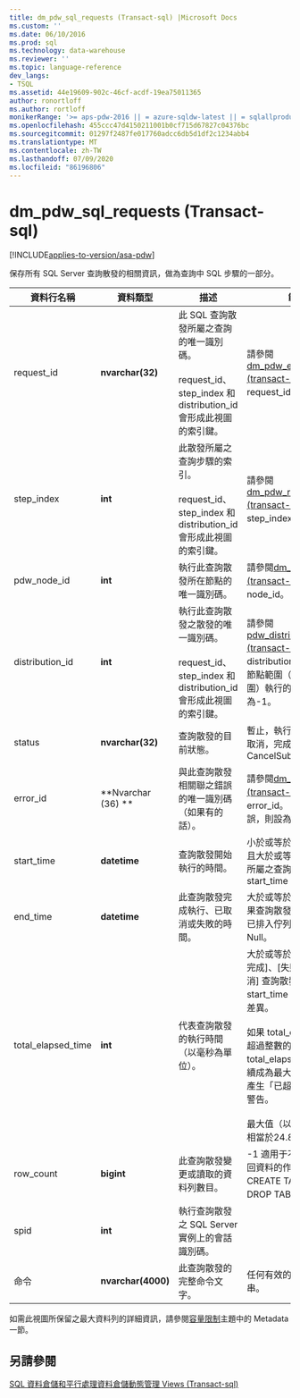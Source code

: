 ```yaml
---
title: dm_pdw_sql_requests (Transact-sql) |Microsoft Docs
ms.custom: ''
ms.date: 06/10/2016
ms.prod: sql
ms.technology: data-warehouse
ms.reviewer: ''
ms.topic: language-reference
dev_langs:
- TSQL
ms.assetid: 44e19609-902c-46cf-acdf-19ea75011365
author: ronortloff
ms.author: rortloff
monikerRange: '>= aps-pdw-2016 || = azure-sqldw-latest || = sqlallproducts-allversions'
ms.openlocfilehash: 455ccc47d4150211001b0cf715d67827c04376bc
ms.sourcegitcommit: 01297f2487fe017760adcc6db5d1df2c1234abb4
ms.translationtype: MT
ms.contentlocale: zh-TW
ms.lasthandoff: 07/09/2020
ms.locfileid: "86196806"
---
```

# <a name="sysdm_pdw_sql_requests-transact-sql"></a>dm_pdw_sql_requests (Transact-sql) 
[!INCLUDE[applies-to-version/asa-pdw](../../includes/applies-to-version/asa-pdw.md)]

  保存所有 SQL Server 查詢散發的相關資訊，做為查詢中 SQL 步驟的一部分。  
  
|資料行名稱|資料類型|描述|範圍|  
|-----------------|---------------|-----------------|-----------|  
|request_id|**nvarchar(32)**|此 SQL 查詢散發所屬之查詢的唯一識別碼。<br /><br /> request_id、step_index 和 distribution_id 會形成此視圖的索引鍵。|請參閱[dm_pdw_exec_requests &#40;transact-sql&#41;](../../relational-databases/system-dynamic-management-views/sys-dm-pdw-exec-requests-transact-sql.md)中的 request_id。|  
|step_index|**int**|此散發所屬之查詢步驟的索引。<br /><br /> request_id、step_index 和 distribution_id 會形成此視圖的索引鍵。|請參閱[dm_pdw_request_steps &#40;transact-sql&#41;](../../relational-databases/system-dynamic-management-views/sys-dm-pdw-request-steps-transact-sql.md)中的 step_index。|  
|pdw_node_id|**int**|執行此查詢散發所在節點的唯一識別碼。|請參閱[dm_pdw_nodes &#40;transact-sql&#41;](../../relational-databases/system-dynamic-management-views/sys-dm-pdw-nodes-transact-sql.md)中的 node_id。|  
|distribution_id|**int**|執行此查詢散發之散發的唯一識別碼。<br /><br /> request_id、step_index 和 distribution_id 會形成此視圖的索引鍵。|請參閱[pdw_distributions &#40;transact-sql&#41;](../../relational-databases/system-catalog-views/sys-pdw-distributions-transact-sql.md)中的 distribution_id。 針對在節點範圍（而不是散發範圍）執行的要求，設定為-1。|  
|status|**nvarchar(32)**|查詢散發的目前狀態。|暫止，執行中，失敗，已取消，完成，已中止，CancelSubmitted|  
|error_id|**Nvarchar (36) **|與此查詢散發相關聯之錯誤的唯一識別碼（如果有的話）。|請參閱[dm_pdw_errors &#40;transact-sql&#41;](../../relational-databases/system-dynamic-management-views/sys-dm-pdw-errors-transact-sql.md)中的 error_id。 如果未發生錯誤，則設為 Null。|  
|start_time|**datetime**|查詢散發開始執行的時間。|小於或等於目前的時間，且大於或等於此查詢散發所屬之查詢步驟的 start_time|  
|end_time|**datetime**|此查詢散發完成執行、已取消或失敗的時間。|大於或等於開始時間，如果查詢散發正在進行中或已排入佇列，則設為 Null。|  
|total_elapsed_time|**int**|代表查詢散發的執行時間（以毫秒為單位）。|大於或等於0。 等於 [已完成]、[失敗] 或 [已取消] 查詢散發的 start_time 和 end_time 差異。<br /><br /> 如果 total_elapsed_time 超過整數的最大值，total_elapsed_time 會繼續成為最大值。 此狀況會產生「已超過最大值」的警告。<br /><br /> 最大值（以毫秒為單位）相當於24.8 天。|  
|row_count|**bigint**|此查詢散發變更或讀取的資料列數目。|-1 適用于不會變更或傳回資料的作業，例如 CREATE TABLE 和 DROP TABLE。|  
|spid|**int**|執行查詢散發之 SQL Server 實例上的會話識別碼。||  
|命令|**nvarchar(4000)**|此查詢散發的完整命令文字。|任何有效的查詢或要求字串。|  
  
 如需此視圖所保留之最大資料列的詳細資訊，請參閱[容量限制](/azure/sql-data-warehouse/sql-data-warehouse-service-capacity-limits#metadata)主題中的 Metadata 一節。  
  
## <a name="see-also"></a>另請參閱  
 [SQL 資料倉儲和平行處理資料倉儲動態管理 Views &#40;Transact-sql&#41;](../../relational-databases/system-dynamic-management-views/sql-and-parallel-data-warehouse-dynamic-management-views.md)  
  
  
